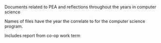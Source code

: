 Documents related to PEA and reflections throughout the years in computer science

Names of files have the year the correlate to for the computer science program.

Includes report from co-op work term
